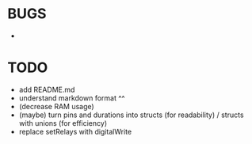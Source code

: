 # BUGS
- 
# TODO
- add README.md
- understand markdown format ^^
- (decrease RAM usage)
- (maybe) turn pins and durations into structs (for readability) / structs with unions (for efficiency)
- replace setRelays with digitalWrite